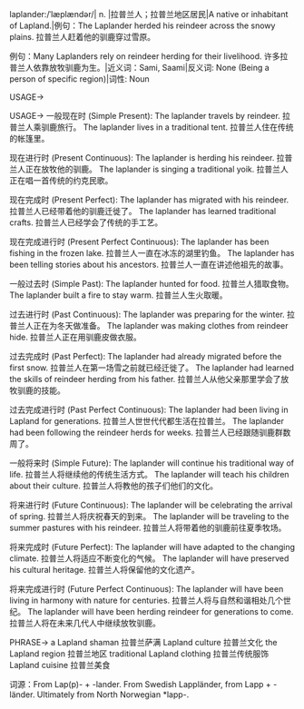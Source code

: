 laplander:/ˈlæplændər/| n. |拉普兰人；拉普兰地区居民|A native or inhabitant of Lapland.|例句：The Laplander herded his reindeer across the snowy plains. 拉普兰人赶着他的驯鹿穿过雪原。

例句：Many Laplanders rely on reindeer herding for their livelihood. 许多拉普兰人依靠放牧驯鹿为生。|近义词：Sami, Saami|反义词: None (Being a person of specific region)|词性: Noun


USAGE->

USAGE->
一般现在时 (Simple Present):
The laplander travels by reindeer. 拉普兰人乘驯鹿旅行。
The laplander lives in a traditional tent. 拉普兰人住在传统的帐篷里。

现在进行时 (Present Continuous):
The laplander is herding his reindeer. 拉普兰人正在放牧他的驯鹿。
The laplander is singing a traditional yoik. 拉普兰人正在唱一首传统的约克民歌。

现在完成时 (Present Perfect):
The laplander has migrated with his reindeer. 拉普兰人已经带着他的驯鹿迁徙了。
The laplander has learned traditional crafts. 拉普兰人已经学会了传统的手工艺。

现在完成进行时 (Present Perfect Continuous):
The laplander has been fishing in the frozen lake. 拉普兰人一直在冰冻的湖里钓鱼。
The laplander has been telling stories about his ancestors. 拉普兰人一直在讲述他祖先的故事。

一般过去时 (Simple Past):
The laplander hunted for food. 拉普兰人猎取食物。
The laplander built a fire to stay warm. 拉普兰人生火取暖。

过去进行时 (Past Continuous):
The laplander was preparing for the winter. 拉普兰人正在为冬天做准备。
The laplander was making clothes from reindeer hide. 拉普兰人正在用驯鹿皮做衣服。

过去完成时 (Past Perfect):
The laplander had already migrated before the first snow. 拉普兰人在第一场雪之前就已经迁徙了。
The laplander had learned the skills of reindeer herding from his father. 拉普兰人从他父亲那里学会了放牧驯鹿的技能。

过去完成进行时 (Past Perfect Continuous):
The laplander had been living in Lapland for generations. 拉普兰人世世代代都生活在拉普兰。
The laplander had been following the reindeer herds for weeks. 拉普兰人已经跟随驯鹿群数周了。

一般将来时 (Simple Future):
The laplander will continue his traditional way of life. 拉普兰人将继续他的传统生活方式。
The laplander will teach his children about their culture. 拉普兰人将教他的孩子们他们的文化。

将来进行时 (Future Continuous):
The laplander will be celebrating the arrival of spring. 拉普兰人将庆祝春天的到来。
The laplander will be traveling to the summer pastures with his reindeer. 拉普兰人将带着他的驯鹿前往夏季牧场。

将来完成时 (Future Perfect):
The laplander will have adapted to the changing climate. 拉普兰人将适应不断变化的气候。
The laplander will have preserved his cultural heritage. 拉普兰人将保留他的文化遗产。

将来完成进行时 (Future Perfect Continuous):
The laplander will have been living in harmony with nature for centuries. 拉普兰人将与自然和谐相处几个世纪。
The laplander will have been herding reindeer for generations to come. 拉普兰人将在未来几代人中继续放牧驯鹿。



PHRASE->
a Lapland shaman 拉普兰萨满
Lapland culture 拉普兰文化
the Lapland region 拉普兰地区
traditional Lapland clothing 拉普兰传统服饰
Lapland cuisine 拉普兰美食

词源：From Lap(p)- + -lander.  From Swedish Lappländer,  from Lapp +‎ -länder. Ultimately from North Norwegian *lapp-.

